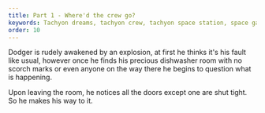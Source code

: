 ```yaml
---
title: Part 1 - Where'd the crew go?
keywords: Tachyon dreams, tachyon crew, tachyon space station, space games
order: 10
---
```


Dodger is rudely awakened by an explosion, at first he thinks it's his fault like usual, however once he finds his precious dishwasher room with no scorch marks or even anyone on the way there he begins to question what is happening.

Upon leaving the room, he notices all the doors except one are shut tight. So he makes his way to it.